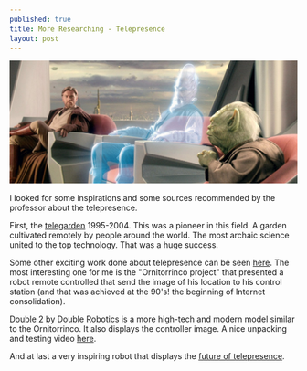 ```yaml
---
published: true
title: More Researching - Telepresence
layout: post
---
```

![Star Wars Hologram](images/telepresence.jpg)

I looked for some inspirations and some sources recommended by the professor about the telepresence.

First, the [telegarden](http://goldberg.berkeley.edu/garden/Ars/) 1995-2004. This was a pioneer in this field. A garden cultivated remotely by people around the world. The most archaic science united to the top technology. That was a huge success.

Some other exciting work done about telepresence can be seen [here](http://www.ekac.org/interactive.html). The most interesting one for me is the "Ornitorrinco project" that presented a robot remote controlled that send the image of his location to his control station (and that was achieved at the 90's! the beginning of Internet consolidation).

[Double 2](http://www.doublerobotics.com/) by Double Robotics is a more high-tech and modern model similar to the Ornitorrinco. It also displays the controller image. A nice unpacking and testing video [here](https://www.youtube.com/watch?v=WXPuBd4IfQ8).

And at last a very inspiring robot that displays the [future of telepresence](http://www.vocativ.com/323957/finally-a-robot-assistant-as-affordable-as-it-is-adorable/).